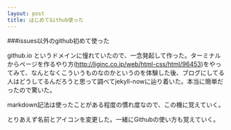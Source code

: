 ```yaml
---
layout: post
title: はじめてGithub使った
---
```


###issues以外のgithub初めて使った

github.io というドメインに憧れていたので、一念発起して作った。ターミナルからページを作るやり方(http://liginc.co.jp/web/html-css/html/96453)をやってみて、なんとなくこういうものなのかというのを体験した後、ブログにしてる人はどうしてるんだろうと思って調べてjekyll-nowに辿り着いた。本当に簡単だったので驚いた。

markdown記法は使ったことがある程度の慣れ度なので、この機に覚えていく。

とりあえず名前とアイコンを変更した。一緒にGithubの使い方も覚えていく。
